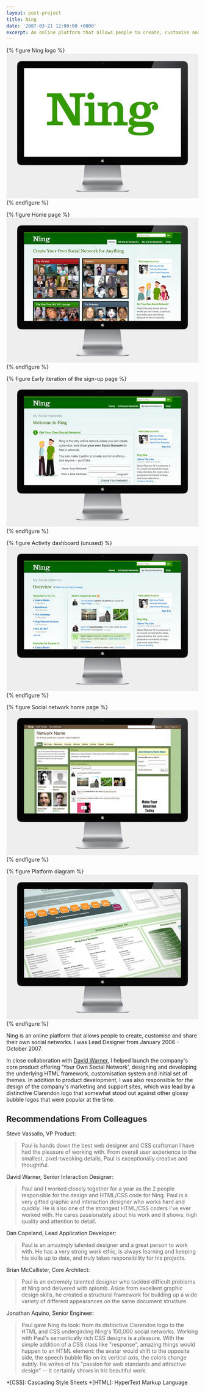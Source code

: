 ```yaml
---
layout: post-project
title: Ning
date: '2007-03-21 12:00:00 +0000'
excerpt: An online platform that allows people to create, customise and share their own social networks.
---
```

{% figure Ning logo %}
![](/assets/images/projects/ning/0.jpg)
{% endfigure %}

{% figure Home page %}
![](/assets/images/projects/ning/1.jpg)
{% endfigure %}

{% figure Early iteration of the sign-up page %}
![](/assets/images/projects/ning/2.jpg)
{% endfigure %}

{% figure Activity dashboard (unused) %}
![](/assets/images/projects/ning/3.jpg)
{% endfigure %}

{% figure Social network home page %}
![](/assets/images/projects/ning/4.jpg)
{% endfigure %}

{% figure Platform diagram %}
![](/assets/images/projects/ning/5.jpg)
{% endfigure %}

Ning is an online platform that allows people to create, customise and share their own social networks. I was Lead Designer from January 2006 - October 2007.

In close collaboration with [David Warner][1], I helped launch the company's core product offering 'Your Own Social Network', designing and developing the underlying HTML framework, customisation system and initial set of themes. In addition to product development, I was also responsible for the design of the company's marketing and support sites, which was lead by a distinctive Clarendon logo that somewhat stood out against other glossy bubble logos that were popular at the time.

## Recommendations From Colleagues
Steve Vassallo, VP Product:

> Paul is hands down the best web designer and CSS craftsman I have had the pleasure of working with. From overall user experience to the smallest, pixel-tweaking details, Paul is exceptionally creative and thoughtful.

David Warner, Senior Interaction Designer:

> Paul and I worked closely together for a year as the 2 people responsible for the design and HTML/CSS code for Ning. Paul is a very gifted graphic and interaction designer who works hard and quickly. He is also one of the strongest HTML/CSS coders I've ever worked with. He cares passionately about his work and it shows: high quality and attention to detail.

Dan Copeland, Lead Application Developer:

> Paul is an amazingly talented designer and a great person to work with. He has a very strong work ethic, is always learning and keeping his skills up to date, and truly takes responsibility for his projects.

Brian McCallister, Core Architect:

> Paul is an extremely talented designer who tackled difficult problems at Ning and delivered with aplomb. Aside from excellent graphic design skills, he created a structural framework for building up a wide variety of different appearances on the same document structure.

 Jonathan Aquino, Senior Engineer:

> Paul gave Ning its look: from its distinctive Clarendon logo to the HTML and CSS undergirding Ning's 150,000 social networks. Working with Paul's semantically rich CSS designs is a pleasure. With the simple addition of a CSS class like "response", amazing things would happen to an HTML element: the avatar would shift to the opposite side, the speech bubble flip on its vertical axis, the colors change subtly. He writes of his "passion for web standards and attractive design" -- it certainly shows in his beautiful work.

[1]: http://davidlwarner.com/

*[CSS]: Cascading Style Sheets
*[HTML]: HyperText Markup Language